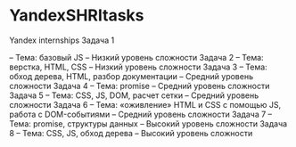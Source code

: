 # YandexSHRItasks
Yandex internships
Задача 1 

– Тема: базовый JS
– Низкий уровень сложности
Задача 2 
– Тема: верстка, HTML, CSS
– Низкий уровень сложности
Задача 3
– Тема: обход дерева, HTML, разбор документации
– Средний уровень сложности
Задача 4 
– Тема: promise
– Средний уровень сложности
Задача 5 
– Тема: CSS, JS, DOM, расчет сетки
– Средний уровень сложности
Задача 6 
– Тема: «оживление» HTML и CSS с помощью JS, работа с DOM-событиями
– Средний уровень сложности
Задача 7 
– Тема: promise, структуры данных
– Высокий уровень сложности
Задача 8 
– Тема: CSS, JS, обход дерева
– Высокий уровень сложности
